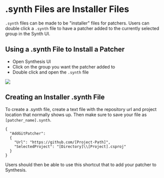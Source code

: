 # .synth Files are Installer Files
`.synth` files can be made to be "installer" files for patchers.  Users can double click a `.synth` file to have a patcher added to the currently selected group in the Synth UI.

## Using a .synth File to Install a Patcher
- Open Synthesis UI
- Click on the group you want the patcher added to
- Double click and open the `.synth` file

![](https://i.imgur.com/1bQ23Zu.gif)

## Creating an Installer .synth File
To create a .synth file, create a text file with the repository url and project location that normally shows up. Then make sure to save your file as `[patcher_name].synth`.

```
{
  "AddGitPatcher": 
  {
    "Url": "https://github.com/[Project-Path]",
    "SelectedProject": "[Directory]\\[Project].csproj"
  }
}
```

Users should then be able to use this shortcut that to add your patcher to Synthesis.